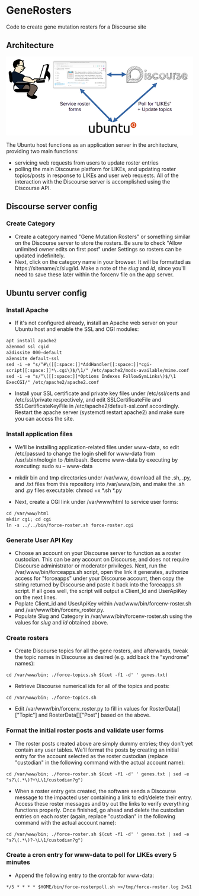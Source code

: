 # GeneRosters
Code to create gene mutation rosters for a Discourse site  

## Architecture
<img width=600 src=https://github.com/glmck13/GeneRosters/blob/main/arch.png>  

The Ubuntu host functions as an application server in the architecture, providing two main functions:
+ servicing web requests from users to update roster entries  
+ polling the main Discourse platform for LIKEs, and updating roster topics/posts in response to LIKEs and user web requests.  All of the interaction with the Discourse server is accomplished using the Discourse API.

## Discourse server config

### Create Category
+ Create a category named "Gene Mutation Rosters" or something similar on the Discourse server to store the rosters. Be sure to check "Allow unlimited owner edits on first post" under Settings so rosters can be updated indefinitely.
+ Next, click on the category name in your browser.  It will be formatted as https://sitename/c/slug/id.  Make a note of the _slug_ and _id_, since you'll need to save these later within the forcenv file on the app server.

## Ubuntu server config

### Install Apache
+ If it's not configured already, install an Apache web server on your Ubuntu host and enable the SSL and CGI modules:
```
apt install apache2
a2enmod ssl cgid
a2dissite 000-default
a2ensite default-ssl
sed -i -e "s/^#\([[:space:]]*AddHandler[[:space:]]*cgi-script[[:space:]]*\.cgi\)$/\1/" /etc/apache2/mods-available/mime.conf
sed -i -e "s/^\([[:space:]]*Options Indexes FollowSymLinks\)$/\1 ExecCGI/" /etc/apache2/apache2.conf
```
+ Install your SSL certificate and private key files under /etc/ssl/certs and /etc/ssl/private respectively, and edit SSLCertificateFile and SSLCertificateKeyFile in /etc/apache2/default-ssl.conf accordingly.  Restart the apache server (systemctl restart apache2) and make sure you can access the site.

### Install application files
+ We’ll be installing application-related files under www-data, so edit /etc/passwd to change the login shell for www-data from /usr/sbin/nologin to /bin/bash.  Become www-data by executing by executing: sudo su – www-data

+ mkdir bin and tmp directories under /var/www, download all the .sh, .py, and .txt files from this repository into /var/www/bin, and make the .sh and .py files executable: chmod +x *.sh *.py

+ Next, create a CGI link under /var/www/html to service user forms:
```
cd /var/www/html
mkdir cgi; cd cgi
ln -s ../../bin/force-roster.sh force-roster.cgi
```

### Generate User API Key
+ Choose an account on your Discourse server to function as a roster custodian.  This can be any account on Discourse, and does not require Discourse administrator or moderator privileges.  Next, run the /var/www/bin/forceapps.sh script, open the link it generates, authorize access for "forceapps" under your Discourse account, then copy the string returned by Discourse and paste it back into the forceapps.sh script.  If all goes well, the script will output a Client_Id and UserApiKey on the next lines.
+ Poplate Client_id and UserApiKey within /var/www/bin/forcenv-roster.sh and /var/www/bin/forcenv_roster.py.
+ Populate Slug and Category in /var/www/bin/forcenv-roster.sh using the values for _slug_ and _id_ obtained above.

### Create rosters
+ Create Discourse topics for all the gene rosters, and afterwards, tweak the topic names in Discourse as desired (e.g. add back the "syndrome" names):
```
cd /var/www/bin; ./force-topics.sh $(cut -f1 -d' ' genes.txt)
```

+ Retrieve Discourse numerical ids for all of the topics and posts:
```
cd /var/www/bin; ./force-topics.sh
```

 + Edit /var/www/bin/forcenv_roster.py to fill in values for RosterData[]["Topic"] and RosterData[]["Post"] based on the above.

### Format the initial roster posts and validate user forms
+ The roster posts created above are simply dummy entries; they don't yet contain any user tables.  We'll format the posts by creating an initial entry for the account selected as the roster custodian (replace "custodian" in the following command with the actual account name):
```
cd /var/www/bin; ./force-roster.sh $(cut -f1 -d' ' genes.txt | sed -e "s?\(.*\)?+\L\1/custodian?g")
```

+ When a roster entry gets created, the software sends a Discourse message to the impacted user containing a link to edit/delete their entry.  Access these roster messages and try out the links to verify everything functions properly.  Once finished, go ahead and delete the custodian entries on each roster (again, replace "custodian" in the following command with the actual account name):
```
cd /var/www/bin; ./force-roster.sh $(cut -f1 -d' ' genes.txt | sed -e "s?\(.*\)?-\L\1/custodian?g")
```

### Create a cron entry for www-data to poll for LIKEs every 5 minutes
+ Append the following entry to the crontab for www-data:
```
*/5 * * * * $HOME/bin/force-rosterpoll.sh >>/tmp/force-roster.log 2>&1
```
